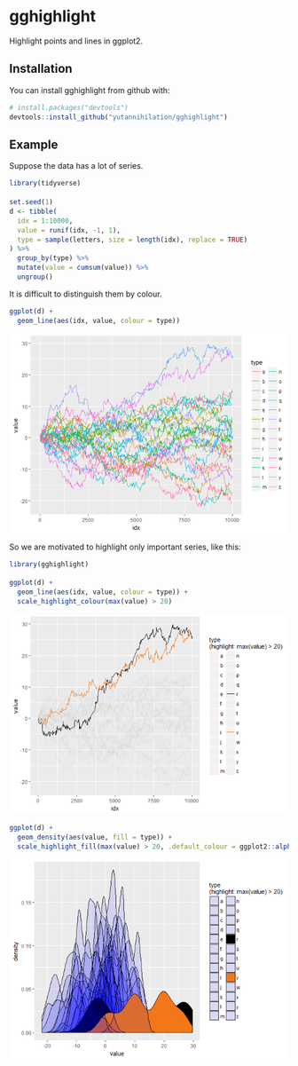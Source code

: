 
<!-- README.md is generated from README.Rmd. Please edit that file -->
gghighlight
===========

Highlight points and lines in ggplot2.

Installation
------------

You can install gghighlight from github with:

``` r
# install.packages("devtools")
devtools::install_github("yutannihilation/gghighlight")
```

Example
-------

Suppose the data has a lot of series.

``` r
library(tidyverse)

set.seed(1)
d <- tibble(
  idx = 1:10000,
  value = runif(idx, -1, 1),
  type = sample(letters, size = length(idx), replace = TRUE)
) %>%
  group_by(type) %>%
  mutate(value = cumsum(value)) %>%
  ungroup()
```

It is difficult to distinguish them by colour.

``` r
ggplot(d) +
  geom_line(aes(idx, value, colour = type))
```

![](README-ggplot-too-many-1.png)

So we are motivated to highlight only important series, like this:

``` r
library(gghighlight)

ggplot(d) +
  geom_line(aes(idx, value, colour = type)) +
  scale_highlight_colour(max(value) > 20)
```

![](README-gghighlight-line-1.png)

``` r
ggplot(d) +
  geom_density(aes(value, fill = type)) +
  scale_highlight_fill(max(value) > 20, .default_colour = ggplot2::alpha("blue", 0.1))
```

![](README-gghighlight-density-1.png)
